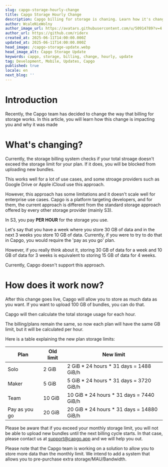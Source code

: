 ```yaml
---
slug: capgo-storage-hourly-change
title: Capgo Storage Hourly Change
description: Capgo billing for storage is chaning. Learn how it's changing!
author: WcaleNieWolny
author_image_url: https://avatars.githubusercontent.com/u/50914789?v=4
author_url: https://github.com/riderx
created_at: 2025-06-11T14:00:00.000Z
updated_at: 2025-06-11T14:00:00.000Z
head_image: /capgo-storage-update.webp
head_image_alt: Capgo Storage Update
keywords: capgo, storage, billing, change, hourly, update
tag: Development, Mobile, Updates, Capgo
published: true
locale: en
next_blog: ''
---
```


# Introduction

Recently, the Capgo team has decided to change the way that billing for storage works. In this article, you will learn how this change is impacting you and why it was made

# What's changing?

Currently, the storage billing system checks if your total stroage doesn't exceed the storage limit for your plan. If it does, you will be blocked from uploading new bundles.

This works well for a lot of use cases, and some stroage providers such as Google Drive or Apple iCloud use this approach.

However, this approach has some limitations and it doesn't scale well for enterprise use cases. Capgo is a platform targeting developers, and for them, the current approach is different from the standard storage approach offered by every other storage provider (mainly S3).

In S3, you pay **PER HOUR** for the storage you use.

Let's say that you have a week where you store 30 GB of data and in the next 3 weeks you store 10 GB of data.
Currently, if you were to try to do that in Capgo, you would require the 'pay as you go' plan.

However, if you really think about it, storing 30 GB of data for a week and 10 GB of data for 3 weeks is equivalent to storing 15 GB of data for 4 weeks.

Currently, Capgo doesn't support this approach.

# How does it work now?

After this change goes live, Capgo will allow you to store as much data as you want. If you want to upload 100 GB of bundles, you can do that.

Capgo will then calculate the total storage usage for each hour.

The billing/plans remain the same, so now each plan will have the same GB limit, but it will be calculated per hour.

Here is a table explaining the new plan storage limits:

| Plan | Old limit | New limit |
|------|---------------|---------------|
| Solo | 2 GiB          | 2 GiB * 24 hours * 31 days = 1488 GiB/h |
| Maker  | 5 GiB         | 5 GiB * 24 hours * 31 days = 3720 GiB/h |
| Team | 10 GiB       | 10 GiB * 24 hours * 31 days = 7440 GiB/h |
| Pay as you go | 20 GiB       | 20 GiB * 24 hours * 31 days = 14880 GiB/h |

Please be aware that if you exceed your monthly storage limit, you will not be able to upload new bundles until the next billing cycle starts. In that case, please contact us at [support@capgo.app](mailto:support@capgo.app) and we will help you out.

Please note that the Capgo team is working on a solution to allow you to store more data than the monthly limit. We intend to add a system that allows you to pre-purchase extra storage/MAU/Bandwidth.